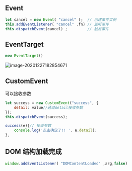 ## Event

```js
let cancel = new Event( "cancel" );  // 创建事件实例
this.addEventListener( "cancel" ,fn) // 监听事件
this.dispatchEvent(cancel) ;         // 触发事件
```



## EventTarget

```js
new EventTarget()
```

![image-20201227182854671](https://gitee.com/xuyiling/gopic/raw/master/img/20201227182854.png)

## CustomEvent

可以接收参数

```js
let success = new CustomEvent("success", {
    detail: value//通过detail接收参数
});
this.dispatchEvent(success);

success(e){// 接收参数
    console.log('点击确定了!! ', e.detail);
},
```

## DOM 结构加载完成

```js
window.addEventListener( "DOMContentLoaded" ,arg,false)
```

